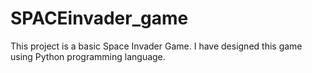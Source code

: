 # SPACEinvader_game

This project is a basic Space Invader Game.
I have designed this game using Python programming language.
